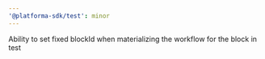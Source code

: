 ```yaml
---
'@platforma-sdk/test': minor
---
```


Ability to set fixed blockId when materializing the workflow for the block in test
